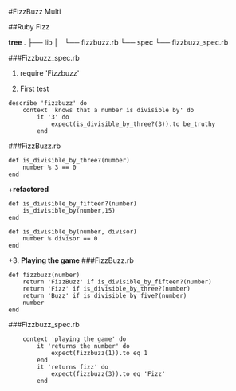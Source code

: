 #FizzBuzz Multi

##Ruby Fizz

**tree**
.
├── lib
│   └── fizzbuzz.rb
└── spec
    └── fizzbuzz_spec.rb

###Fizzbuzz_spec.rb
1. require 'Fizzbuzz'

2. First test
```
describe 'fizzbuzz' do
	context 'knows that a number is divisible by' do
		it '3' do
			expect(is_divisible_by_three?(3)).to be_truthy
		end
```
###FizzBuzz.rb

```
def is_divisible_by_three?(number)
	number % 3 == 0
end
```
+**refactored**
```
def is_divisible_by_fifteen?(number)
	is_divisible_by(number,15)
end

def is_divisible_by(number, divisor)
	number % divisor == 0
end
```
+3. **Playing the game**
###FizzBuzz.rb
```
def fizzbuzz(number)
	return 'FizzBuzz' if is_divisible_by_fifteen?(number)
	return 'Fizz' if is_divisible_by_three?(number)
	return 'Buzz' if is_divisible_by_five?(number)
	number
end
```

###Fizzbuzz_spec.rb

````
	context 'playing the game' do
		it 'returns the number' do
			expect(fizzbuzz(1)).to eq 1
		end
		it 'returns fizz' do
			expect(fizzbuzz(3)).to eq 'Fizz'
		end
````

